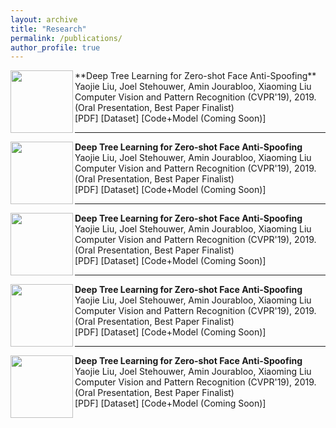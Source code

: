 ```yaml
---
layout: archive
title: "Research"
permalink: /publications/
author_profile: true
---
```

 
 


<img align="left" width="100" height="100" src="http://www.fillmurray.com/100/100">  
**Deep Tree Learning for Zero-shot Face Anti-Spoofing**<br/>
Yaojie Liu, Joel Stehouwer, Amin Jourabloo, Xiaoming Liu<br/>
Computer Vision and Pattern Recognition (CVPR'19), 2019. (Oral Presentation, Best Paper Finalist)<br/> 
[PDF] [Dataset] [Code+Model (Coming Soon)]

___

<img align="left" width="100" height="100" src="http://www.fillmurray.com/100/100">  

**Deep Tree Learning for Zero-shot Face Anti-Spoofing**<br/>
Yaojie Liu, Joel Stehouwer, Amin Jourabloo, Xiaoming Liu<br/>
Computer Vision and Pattern Recognition (CVPR'19), 2019. (Oral Presentation, Best Paper Finalist)<br/> 
[PDF] [Dataset] [Code+Model (Coming Soon)]

___

<img align="left" width="100" height="100" src="http://www.fillmurray.com/100/100">  

**Deep Tree Learning for Zero-shot Face Anti-Spoofing**<br/>
Yaojie Liu, Joel Stehouwer, Amin Jourabloo, Xiaoming Liu<br/>
Computer Vision and Pattern Recognition (CVPR'19), 2019. (Oral Presentation, Best Paper Finalist)<br/> 
[PDF] [Dataset] [Code+Model (Coming Soon)]

___

<img align="left" width="100" height="100" src="http://www.fillmurray.com/100/100">  

**Deep Tree Learning for Zero-shot Face Anti-Spoofing**<br/>
Yaojie Liu, Joel Stehouwer, Amin Jourabloo, Xiaoming Liu<br/>
Computer Vision and Pattern Recognition (CVPR'19), 2019. (Oral Presentation, Best Paper Finalist)<br/> 
[PDF] [Dataset] [Code+Model (Coming Soon)]

___

<img align="left" width="100" height="100" src="http://www.fillmurray.com/100/100">  

**Deep Tree Learning for Zero-shot Face Anti-Spoofing**<br/>
Yaojie Liu, Joel Stehouwer, Amin Jourabloo, Xiaoming Liu<br/>
Computer Vision and Pattern Recognition (CVPR'19), 2019. (Oral Presentation, Best Paper Finalist)<br/> 
[PDF] [Dataset] [Code+Model (Coming Soon)]

